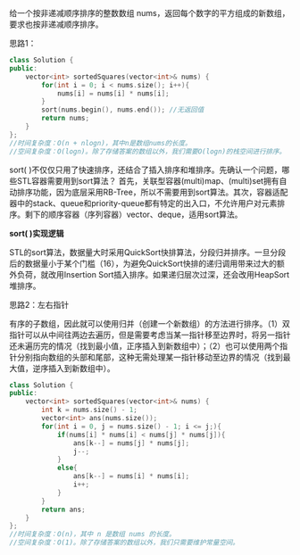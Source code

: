 给一个按非递减顺序排序的整数数组 nums，返回每个数字的平方组成的新数组，要求也按非递减顺序排序。

思路1：

```C++
class Solution {
public:
    vector<int> sortedSquares(vector<int>& nums) {
        for(int i = 0; i < nums.size(); i++){
            nums[i] = nums[i] * nums[i];
        }
        sort(nums.begin(), nums.end()); //无返回值
        return nums;
    }
};
//时间复杂度：O(n + nlogn)，其中n是数组nums的长度。
//空间复杂度：O(logn)。除了存储答案的数组以外，我们需要O(logn)的栈空间进行排序。
```

sort( )不仅仅只用了快速排序，还结合了插入排序和堆排序。先确认一个问题，哪些STL容器需要用到sort算法？
首先，关联型容器(multi)map、(multi)set拥有自动排序功能，因为底层采用RB-Tree，所以不需要用到sort算法。其次，容器适配器中的stack、queue和priority-queue都有特定的出入口，不允许用户对元素排序。剩下的顺序容器（序列容器）vector、deque，适用sort算法。

**sort( )实现逻辑**

STL的sort算法，数据量大时采用QuickSort快排算法，分段归并排序。一旦分段后的数据量小于某个门槛（16），为避免QuickSort快排的递归调用带来过大的额外负荷，就改用Insertion Sort插入排序。如果递归层次过深，还会改用HeapSort堆排序。

思路2：左右指针

有序的子数组，因此就可以使用归并（创建一个新数组）的方法进行排序。（1）双指针可以从中间往两边去遍历，但是需要考虑当某一指针移至边界时，将另一指针还未遍历完的情况（找到最小值，正序插入到新数组中）；（2）也可以使用两个指针分别指向数组的头部和尾部，这种无需处理某一指针移动至边界的情况（找到最大值，逆序插入到新数组中）。

```C++
class Solution {
public:
    vector<int> sortedSquares(vector<int>& nums) {
        int k = nums.size() - 1;
        vector<int> ans(nums.size());
        for(int i = 0, j = nums.size() - 1; i <= j;){   
            if(nums[i] * nums[i] < nums[j] * nums[j]){
                ans[k--] = nums[j] * nums[j];
                j--;
            }
            else{
                ans[k--] = nums[i] * nums[i];
                i++;
            }
        }
        return ans;
    }
};
//时间复杂度：O(n)，其中 n 是数组 nums 的长度。
//空间复杂度：O(1)。除了存储答案的数组以外，我们只需要维护常量空间。
```

